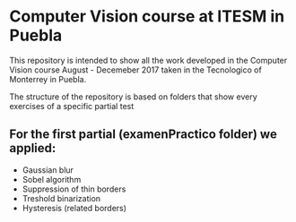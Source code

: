# Computer Vision course at ITESM in Puebla

This repository is intended to show all the work developed in the Computer Vision course August - Decemeber 2017 taken in the Tecnologico of Monterrey in Puebla.

The structure of the repository is based on folders that show every exercises of a specific partial test

## For the first partial (examenPractico folder) we applied:

* Gaussian blur
* Sobel algorithm
* Suppression of thin borders
* Treshold binarization
* Hysteresis (related borders)


